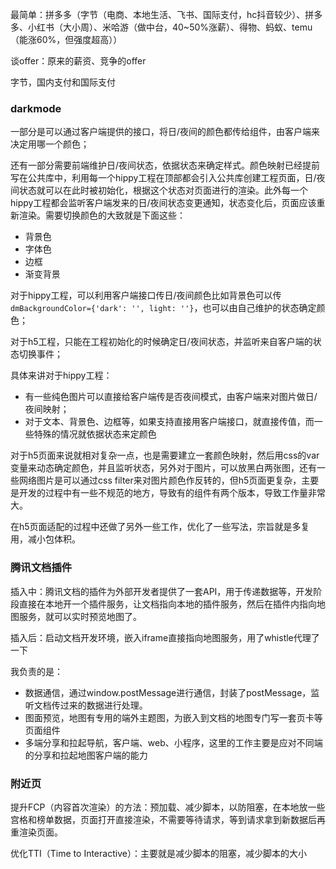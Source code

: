 最简单：拼多多（字节（电商、本地生活、飞书、国际支付，hc抖音较少）、拼多多、小红书（大小周）、米哈游（做中台，40~50%涨薪）、得物、蚂蚁、temu（能涨60%，但强度超高））



谈offer：原来的薪资、竞争的offer

字节，国内支付和国际支付



### darkmode

一部分是可以通过客户端提供的接口，将日/夜间的颜色都传给组件，由客户端来决定用哪一个颜色；

还有一部分需要前端维护日/夜间状态，依据状态来确定样式。颜色映射已经提前写在公共库中，利用每一个hippy工程在顶部都会引入公共库创建工程页面，日/夜间状态就可以在此时被初始化，根据这个状态对页面进行的渲染。此外每一个hippy工程都会监听客户端发来的日/夜间状态变更通知，状态变化后，页面应该重新渲染。需要切换颜色的大致就是下面这些：

- 背景色
- 字体色
- 边框
- 渐变背景

对于hippy工程，可以利用客户端接口传日/夜间颜色比如背景色可以传`dmBackgroundColor={'dark': '', light: ''}`，也可以由自己维护的状态确定颜色；

对于h5工程，只能在工程初始化的时候确定日/夜间状态，并监听来自客户端的状态切换事件；

具体来讲对于hippy工程：

- 有一些纯色图片可以直接给客户端传是否夜间模式，由客户端来对图片做日/夜间映射；
- 对于文本、背景色、边框等，如果支持直接用客户端接口，就直接传值，而一些特殊的情况就依据状态来定颜色

对于h5页面来说就相对复杂一点，也是需要建立一套颜色映射，然后用css的var变量来动态确定颜色，并且监听状态，另外对于图片，可以放黑白两张图，还有一些网络图片是可以通过css filter来对图片颜色作反转的，但h5页面更复杂，主要是开发的过程中有一些不规范的地方，导致有的组件有两个版本，导致工作量非常大。

在h5页面适配的过程中还做了另外一些工作，优化了一些写法，宗旨就是多复用，减小包体积。

### 腾讯文档插件

插入中：腾讯文档的插件为外部开发者提供了一套API，用于传递数据等，开发阶段直接在本地开一个插件服务，让文档指向本地的插件服务，然后在插件内指向地图服务，就可以实时预览地图了。

插入后：启动文档开发环境，嵌入iframe直接指向地图服务，用了whistle代理了一下

我负责的是：

- 数据通信，通过window.postMessage进行通信，封装了postMessage，监听文档传过来的数据进行处理。
- 图面预览，地图有专用的端外主题图，为嵌入到文档的地图专门写一套页卡等页面组件
- 多端分享和拉起导航，客户端、web、小程序，这里的工作主要是应对不同端的分享和拉起地图客户端的能力

### 附近页

提升FCP（内容首次渲染）的方法：预加载、减少脚本，以防阻塞，在本地放一些宫格和榜单数据，页面打开直接渲染，不需要等待请求，等到请求拿到新数据后再重渲染页面。

优化TTI（Time to Interactive）：主要就是减少脚本的阻塞，减少脚本的大小



